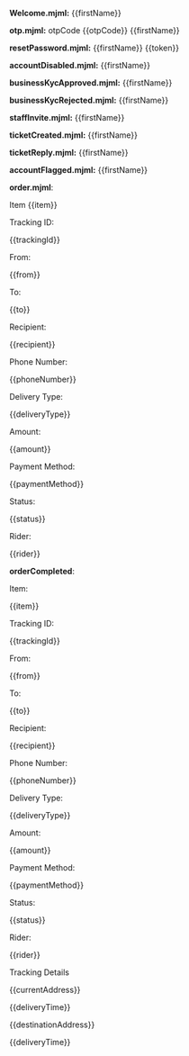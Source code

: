 **Welcome.mjml:** {{firstName}}

**otp.mjml:** otpCode {{otpCode}} {{firstName}}

**resetPassword.mjml:** {{firstName}} {{token}}

**accountDisabled.mjml:** {{firstName}}

**businessKycApproved.mjml:** {{firstName}}

**businessKycRejected.mjml:** {{firstName}}

**staffInvite.mjml:** {{firstName}}

**ticketCreated.mjml:** {{firstName}}

**ticketReply.mjml:** {{firstName}}

**accountFlagged.mjml:** {{firstName}}

**order.mjml**:

Item {{item}}

Tracking ID:

{{trackingId}}

From:

{{from}}

To:

{{to}}

Recipient:

{{recipient}}

Phone Number:

{{phoneNumber}}

Delivery Type:

{{deliveryType}}

Amount:

{{amount}}

Payment Method:

{{paymentMethod}}

Status:

{{status}}

Rider:

{{rider}}

**orderCompleted**:

Item:

{{item}}

Tracking ID:

{{trackingId}}

From:

{{from}}

To:

{{to}}

Recipient:

{{recipient}}

Phone Number:

{{phoneNumber}}

Delivery Type:

{{deliveryType}}

Amount:

{{amount}}

Payment Method:

{{paymentMethod}}

Status:

{{status}}

Rider:

{{rider}}

Tracking Details

{{currentAddress}}

{{deliveryTime}}

{{destinationAddress}}

{{deliveryTime}}
